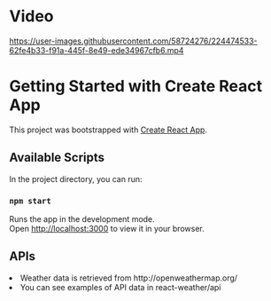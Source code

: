 # Video 

https://user-images.githubusercontent.com/58724276/224474533-62fe4b33-f91a-445f-8e49-ede34967cfb6.mp4



# Getting Started with Create React App

This project was bootstrapped with [Create React App](https://github.com/facebook/create-react-app).

## Available Scripts

In the project directory, you can run:

### `npm start`

Runs the app in the development mode.\
Open [http://localhost:3000](http://localhost:3000) to view it in your browser.

## APIs
<li>Weather data is retrieved from http://openweathermap.org/</li>
<li>You can see examples of API data in react-weather/api</li>